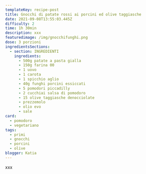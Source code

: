 ```yaml
---
templateKey: recipe-post
title: Gnocchi di patate rossi ai porcini ed olive taggiasche
date: 2021-09-08T13:55:03.445Z
difficulty: 2
time: 1h 30min
description: xxx
featuredimage: /img/gnocchifunghi.png
dose: 3 porzioni
ingredientsSections:
  - section: INGREDIENTI
    ingredients:
      - 500g patate a pasta gialla
      - 150g farina 00
      - 1 uovo
      - 1 carota
      - 1 spicchio aglio
      - 40g funghi porcini essiccati
      - 5 pomodori piccadilly
      - 2 cucchiai salsa di pomodoro
      - 15 olive taggiasche denocciolate
      - prezzemolo
      - olio evo
      - sale
card:
  - pomodoro
  - vegetariano
tags:
  - primi
  - gnocchi
  - porcini
  - olive
blogger: Katia
---
```

xxx